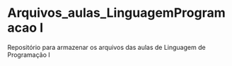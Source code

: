 # Arquivos_aulas_LinguagemProgramacao I
Repositório para armazenar os arquivos das aulas de Linguagem de Programação I
